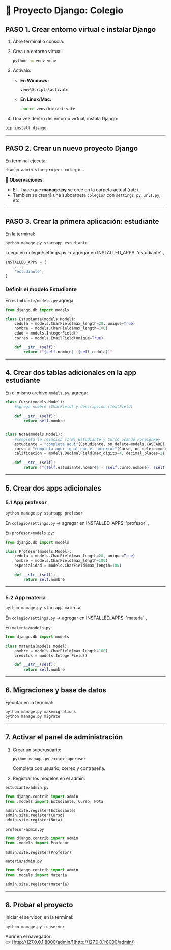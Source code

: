 # 🐍 Proyecto Django: Colegio

## PASO 1. Crear entorno virtual e instalar Django
1. Abre terminal o consola.  
2. Crea un entorno virtual:  
    ```bash
   python -m venv venv
   ```
   
3. Actívalo:  
   - **En Windows:**  
     ```bash
     venv\Scripts\activate
     ```  
   - **En Linux/Mac:**  
     ```bash
     source venv/bin/activate
     ```  
    
4. Una vez dentro del entorno virtual, instala Django:  
```bash
pip install django
```
---

## PASO 2. Crear un nuevo proyecto Django

En terminal ejecuta:
```bash
django-admin startproject colegio .
```


📌 **Observaciones**:  
- El `.` hace que **manage.py** se cree en la carpeta actual (raíz).  
- También se creará una subcarpeta `colegio/` con `settings.py`, `urls.py`, etc.  

---

## PASO 3. Crear la primera aplicación: **estudiante**
En la terminal:
```bash
python manage.py startapp estudiante
```


Luego en colegio/settings.py -> agregar en INSTALLED_APPS: 'estudiante' , 

```python
INSTALLED_APPS = [
    ...,
    'estudiante',
]
```

### Definir el modelo Estudiante
En `estudiante/models.py` agrega:

```python
from django.db import models

class Estudiante(models.Model):
    cedula = models.CharField(max_length=20, unique=True)
    nombre = models.CharField(max_length=100)
    edad = models.IntegerField()
    correo = models.EmailField(unique=True)

    def __str__(self):
        return f"{self.nombre} ({self.cedula})"
```

---

## 4. Crear dos tablas adicionales en la app **estudiante**
En el mismo archivo `models.py`, agrega:
```python
class Curso(models.Model):
    #Agrega nombre (CharField) y descripcion (TextField)

    def __str__(self):
        return self.nombre


class Nota(models.Model):
    #completa la relacion (1:N) Estudiante y Curso usando ForeignKey
    estudiante = "completa aqui"(Estudiante, on_delete=models.CASCADE)
    curso = "completa aqui igual que el anterior"(Curso, on_delete=models.CASCADE)
    calificacion = models.DecimalField(max_digits=4, decimal_places=2)

    def __str__(self):
        return f"{self.estudiante.nombre} - {self.curso.nombre}: {self.calificacion}"
```

---

## 5. Crear dos apps adicionales

### 5.1 App **profesor**
```bash
python manage.py startapp profesor
```


En `colegio/settings.py` -> agregar en INSTALLED_APPS: 'profesor' ,  

En `profesor/models.py`:  
```python
from django.db import models

class Profesor(models.Model):
    cedula = models.CharField(max_length=20, unique=True)
    nombre = models.CharField(max_length=100)
    especialidad = models.CharField(max_length=100)

    def __str__(self):
        return self.nombre
```

---

### 5.2 App **materia**
```bash
python manage.py startapp materia
```

En `colegio/settings.py` -> agregar en INSTALLED_APPS: 'materia' ,

En `materia/models.py`:  
```python
from django.db import models

class Materia(models.Model):
    nombre = models.CharField(max_length=100)
    creditos = models.IntegerField()

    def __str__(self):
        return self.nombre
```

---

## 6. Migraciones y base de datos
Ejecutar en la terminal:
```bash
python manage.py makemigrations
python manage.py migrate
```

---

## 7. Activar el panel de administración

1. Crear un superusuario:
   ```bash
   python manage.py createsuperuser
   ```
   Completa con usuario, correo y contraseña.  

2. Registrar los modelos en el admin:  

`estudiante/admin.py`
```python
from django.contrib import admin
from .models import Estudiante, Curso, Nota

admin.site.register(Estudiante)
admin.site.register(Curso)
admin.site.register(Nota)
```

`profesor/admin.py`
```python
from django.contrib import admin
from .models import Profesor

admin.site.register(Profesor)
```

`materia/admin.py`
```python
from django.contrib import admin
from .models import Materia

admin.site.register(Materia)
```

---

## 8. Probar el proyecto
Iniciar el servidor, en la terminal:
```bash
python manage.py runserver
```

Abrir en el navegador:  
👉 [http://127.0.0.1:8000/admin/](http://127.0.0.1:8000/admin/)
